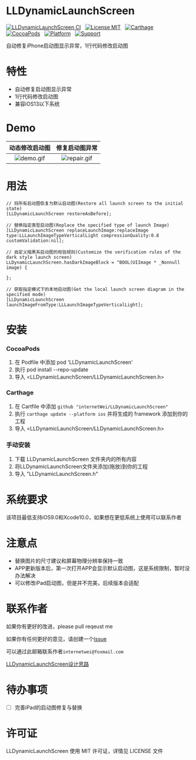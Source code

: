 LLDynamicLaunchScreen
==============
[![LLDynamicLaunchScreen CI](https://github.com/internetWei/LLDynamicLaunchScreen/workflows/LLDynamicLaunchScreen%20CI/badge.svg)](https://github.com/internetWei/LLDynamicLaunchScreen/actions)&nbsp;&nbsp; [![License MIT](https://img.shields.io/badge/license-MIT-green.svg?style=flat)](https://github.com/internetWei/llDark/blob/master/LICENSE)&nbsp;&nbsp; [![Carthage](https://img.shields.io/badge/Carthage-compatible-blue)](https://github.com/Carthage/Carthage)&nbsp; &nbsp;[![CocoaPods](https://img.shields.io/badge/pod-0.2.2-blue)](http://cocoapods.org/pods/LLDark)&nbsp;&nbsp; [![Platform](https://img.shields.io/badge/platform-ios-lightgrey)](https://www.apple.com/nl/ios)&nbsp;&nbsp; [![Support](https://img.shields.io/badge/support-iOS%209%2B-blue)](https://www.apple.com/nl/ios)

自动修复iPhone启动图显示异常，1行代码修改启动图

特性
==============
- 自动修复启动图显示异常
- 1行代码修改启动图
- 兼容iOS13以下系统

Demo
==============
| 动态修改启动图  | 修复启动图异常 |
| :-------------: | :-------------: |
| ![demo.gif](https://gitee.com/internetWei/lldynamic-launch-screen/raw/master/Resources/demo.gif)  | ![repair.gif](https://gitee.com/internetWei/lldynamic-launch-screen/raw/master/Resources/Repair.gif)  |

用法
==============
```objc
// 将所有启动图恢复为默认启动图(Restore all launch screen to the initial state)
[LLDynamicLaunchScreen restoreAsBefore];

// 替换指定类型启动图(Replace the specified type of launch Image)
[LLDynamicLaunchScreen replaceLaunchImage:replaceImage type:LLLaunchImageTypeVerticalLight compressionQuality:0.8 customValidation:nil];

// 自定义暗黑系启动图的校验规则(Customize the verification rules of the dark style launch screen)
LLDynamicLaunchScreen.hasDarkImageBlock = ^BOOL(UIImage * _Nonnull image) {
        
};

// 获取指定模式下的本地启动图(Get the local launch screen diagram in the specified mode)
[LLDynamicLaunchScreen launchImageFromType:LLLaunchImageTypeVerticalLight];
```

安装
==============
### CocoaPods
1. 在 Podfile 中添加 pod 'LLDynamicLaunchScreen'
2. 执行 pod install --repo-update
3. 导入 \<LLDynamicLaunchScreen/LLDynamicLaunchScreen.h\>

### Carthage
1. 在 Cartfile 中添加 `github "internetWei/LLDynamicLaunchScreen"`
2. 执行 `carthage update --platform ios` 并将生成的 framework 添加到你的工程
3. 导入 \<LLDynamicLaunchScreen/LLDynamicLaunchScreen.h\>

### 手动安装
1. 下载 LLDynamicLaunchScreen 文件夹内的所有内容
2. 将LLDynamicLaunchScreen文件夹添加(拖放)到你的工程
3. 导入 "LLDynamicLaunchScreen.h"

系统要求
==============
该项目最低支持iOS9.0和Xcode10.0，如果想在更低系统上使用可以联系作者

注意点
==============
* 替换图片的尺寸建议和屏幕物理分辨率保持一致
* APP更新版本后，第一次打开APP会显示默认启动图，这是系统限制，暂时没办法解决
* 可以修改iPad启动图，但是并不完美，后续版本会适配

联系作者
==============
如果你有更好的改进，please pull reqeust me

如果你有任何更好的意见，请创建一个[Issue](https://gitee.com/internetWei/lldynamic-launch-screen/issues)

可以通过此邮箱联系作者`internetwei@foxmail.com`

[LLDynamicLaunchScreen设计思路](https://internetwei.github.io/2021/03/02/LLDynamicLaunchScreen%20%E8%AE%BE%E8%AE%A1%E6%80%9D%E8%B7%AF/)


待办事项
==============
* [ ] 完善iPad的启动图修复与替换

许可证
==============
LLDynamicLaunchScreen 使用 MIT 许可证，详情见 LICENSE 文件
